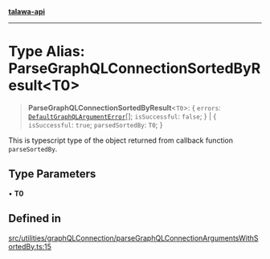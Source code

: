 [**talawa-api**](../../../../README.md)

***

# Type Alias: ParseGraphQLConnectionSortedByResult\<T0\>

> **ParseGraphQLConnectionSortedByResult**\<`T0`\>: \{ `errors`: [`DefaultGraphQLArgumentError`](../../type-aliases/DefaultGraphQLArgumentError.md)[]; `isSuccessful`: `false`; \} \| \{ `isSuccessful`: `true`; `parsedSortedBy`: `T0`; \}

This is typescript type of the object returned from callback function `parseSortedBy`.

## Type Parameters

• **T0**

## Defined in

[src/utilities/graphQLConnection/parseGraphQLConnectionArgumentsWithSortedBy.ts:15](https://github.com/Suyash878/talawa-api/blob/095e6964ce2a06c1c30d1acf81b6162203f1db91/src/utilities/graphQLConnection/parseGraphQLConnectionArgumentsWithSortedBy.ts#L15)
